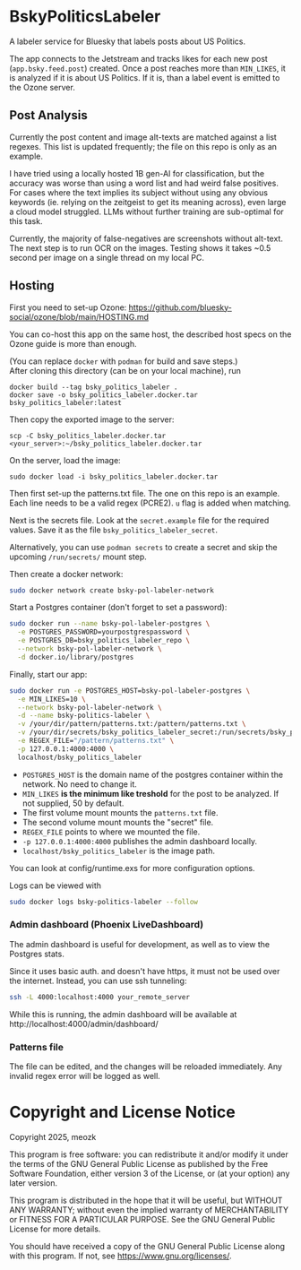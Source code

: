 # BskyPoliticsLabeler

A labeler service for Bluesky that labels posts about US Politics.

The app connects to the Jetstream and tracks likes for each new post (`app.bsky.feed.post`) created.
Once a post reaches more than `MIN_LIKES`, it is analyzed if it is about US Politics.
If it is, than a label event is emitted to the Ozone server.

## Post Analysis

Currently the post content and image alt-texts are matched against a list regexes.
This list is updated frequently; the file on this repo is only as an example.

I have tried using a locally hosted 1B gen-AI for classification,
but the accuracy was worse than using a word list and had weird false
positives.
For cases where the text implies its subject without using any obvious
keywords (ie. relying on the zeitgeist to get its meaning across),
even large a cloud model struggled. LLMs without further training
are sub-optimal for this task.

Currently, the majority of false-negatives are screenshots without alt-text.
The next step is to run OCR on the images. 
Testing shows it takes ~0.5 second per image on a single thread
on my local PC.

## Hosting

First you need to set-up Ozone: https://github.com/bluesky-social/ozone/blob/main/HOSTING.md

You can co-host this app on the same host,
the described host specs on the Ozone guide is more than enough.

(You can replace `docker` with `podman` for build and save steps.)  
After cloning this directory (can be on your local machine), run
```
docker build --tag bsky_politics_labeler .
docker save -o bsky_politics_labeler.docker.tar bsky_politics_labeler:latest
```
Then copy the exported image to the server:
```
scp -C bsky_politics_labeler.docker.tar  <your_server>:~/bsky_politics_labeler.docker.tar
```

On the server, load the image:
```
sudo docker load -i bsky_politics_labeler.docker.tar
```

Then first set-up the patterns.txt file.
The one on this repo is an example. 
Each line needs to be a valid regex (PCRE2).
`u` flag is added when matching.

Next is the secrets file.
Look at the `secret.example` file for the required values.
Save it as the file `bsky_politics_labeler_secret`.

Alternatively, you can use `podman secrets` to create a secret
and skip the upcoming `/run/secrets/` mount step.

Then create a docker network:
```sh
sudo docker network create bsky-pol-labeler-network
```

Start a Postgres container (don't forget to set a password):
```sh
sudo docker run --name bsky-pol-labeler-postgres \
  -e POSTGRES_PASSWORD=yourpostgrespassword \
  -e POSTGRES_DB=bsky_politics_labeler_repo \
  --network bsky-pol-labeler-network \
  -d docker.io/library/postgres
```

Finally, start our app:
```sh
sudo docker run -e POSTGRES_HOST=bsky-pol-labeler-postgres \
  -e MIN_LIKES=10 \
  --network bsky-pol-labeler-network \
  -d --name bsky-politics-labeler \
  -v /your/dir/pattern/patterns.txt:/pattern/patterns.txt \
  -v /your/dir/secrets/bsky_politics_labeler_secret:/run/secrets/bsky_politics_labeler_secret \
  -e REGEX_FILE="/pattern/patterns.txt" \
  -p 127.0.0.1:4000:4000 \
  localhost/bsky_politics_labeler
```

* `POSTGRES_HOST` is the domain name of the postgres container
    within the network. No need to change it.
* `MIN_LIKES` **is the minimum like treshold** for the post to be
    analyzed. If not supplied, 50 by default.
* The first volume mount mounts the `patterns.txt` file.
* The second volume mount mounts the "secret" file.
* `REGEX_FILE` points to where we mounted the file.
* `-p 127.0.0.1:4000:4000` publishes the admin dashboard locally.
* `localhost/bsky_politics_labeler` is the image path.

You can look at config/runtime.exs for more configuration
options.

Logs can be viewed with
```sh
sudo docker logs bsky-politics-labeler --follow
```

### Admin dashboard (Phoenix LiveDashboard)
The admin dashboard is useful for development,
as well as to view the Postgres stats.

Since it uses basic auth. and doesn't have
https, it must not be used over the internet.
Instead, you can use ssh tunneling:
```sh
ssh -L 4000:localhost:4000 your_remote_server
```
While this is running, the admin dashboard will be available at
http://localhost:4000/admin/dashboard/

### Patterns file

The file can be edited, and the changes will be reloaded immediately.
Any invalid regex error will be logged as well.

# Copyright and License Notice

Copyright 2025, meozk

This program is free software: you can redistribute it and/or modify it under the terms of the GNU General Public License as published by the Free Software Foundation, either version 3 of the License, or (at your option) any later version.

This program is distributed in the hope that it will be useful, but WITHOUT ANY WARRANTY; without even the implied warranty of MERCHANTABILITY or FITNESS FOR A PARTICULAR PURPOSE. See the GNU General Public License for more details.

You should have received a copy of the GNU General Public License along with this program. If not, see <https://www.gnu.org/licenses/>. 

